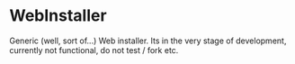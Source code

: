 WebInstaller
============

Generic (well, sort of...) Web installer.
Its in the very stage of development, currently not functional, do not test / fork etc.
